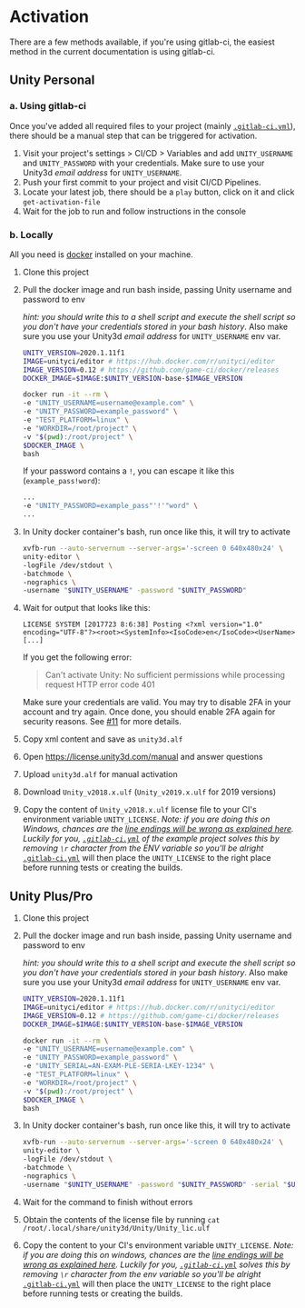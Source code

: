 # Activation

There are a few methods available, if you're using gitlab-ci, the easiest method in the current documentation is using gitlab-ci.

## Unity Personal

### a. Using gitlab-ci

Once you've added all required files to your project (mainly [`.gitlab-ci.yml`](https://gitlab.com/gableroux/unity3d-gitlab-ci-example/-/blob/master/.gitlab-ci.yml)), there should be a manual step that can be triggered for activation.

1. Visit your project's settings > CI/CD > Variables and add `UNITY_USERNAME` and `UNITY_PASSWORD` with your credentials. Make sure to use your Unity3d _email address_ for `UNITY_USERNAME`.
1. Push your first commit to your project and visit CI/CD Pipelines.
1. Locate your latest job, there should be a `play` button, click on it and click `get-activation-file`
1. Wait for the job to run and follow instructions in the console

### b. Locally

All you need is [docker](https://www.docker.com/) installed on your machine.

1. Clone this project
2. Pull the docker image and run bash inside, passing Unity username and password to env

   _hint: you should write this to a shell script and execute the shell script so you don't have your credentials stored in your bash history_. Also make sure you use your Unity3d _email address_ for `UNITY_USERNAME` env var.

   ```bash
   UNITY_VERSION=2020.1.11f1
   IMAGE=unityci/editor # https://hub.docker.com/r/unityci/editor
   IMAGE_VERSION=0.12 # https://github.com/game-ci/docker/releases
   DOCKER_IMAGE=$IMAGE:$UNITY_VERSION-base-$IMAGE_VERSION

   docker run -it --rm \
   -e "UNITY_USERNAME=username@example.com" \
   -e "UNITY_PASSWORD=example_password" \
   -e "TEST_PLATFORM=linux" \
   -e "WORKDIR=/root/project" \
   -v "$(pwd):/root/project" \
   $DOCKER_IMAGE \
   bash
   ```

   If your password contains a `!`, you can escape it like this (`example_pass!word`):

   ```bash
   ...
   -e "UNITY_PASSWORD=example_pass"'!'"word" \
   ...
   ```

3. In Unity docker container's bash, run once like this, it will try to activate

   ```bash
   xvfb-run --auto-servernum --server-args='-screen 0 640x480x24' \
   unity-editor \
   -logFile /dev/stdout \
   -batchmode \
   -nographics \
   -username "$UNITY_USERNAME" -password "$UNITY_PASSWORD"
   ```

4. Wait for output that looks like this:

   ```
   LICENSE SYSTEM [2017723 8:6:38] Posting <?xml version="1.0" encoding="UTF-8"?><root><SystemInfo><IsoCode>en</IsoCode><UserName>[...]
   ```

   If you get the following error:

   > Can't activate Unity: No sufficient permissions while processing request HTTP error code 401

   Make sure your credentials are valid. You may try to disable 2FA in your account and try again. Once done, you should enable 2FA again for security reasons. See [#11](https://gitlab.com/gableroux/unity3d-gitlab-ci-example/issues/11) for more details.

5. Copy xml content and save as `unity3d.alf`
6. Open https://license.unity3d.com/manual and answer questions
7. Upload `unity3d.alf` for manual activation
8. Download `Unity_v2018.x.ulf` (`Unity_v2019.x.ulf` for 2019 versions)
9. Copy the content of `Unity_v2018.x.ulf` license file to your CI's environment variable `UNITY_LICENSE`.
   _Note: if you are doing this on Windows, chances are the [line endings will be wrong as explained here](https://gitlab.com/gableroux/unity3d-gitlab-ci-example/issues/5#note_95831816). Luckily for you, [`.gitlab-ci.yml`](https://github.com/game-ci/unity3d-ci-example/blob/master/.gitlab-ci.yml) of the example project solves this by removing `\r` character from the ENV variable so you'll be alright_
   [`.gitlab-ci.yml`](https://gitlab.com/gableroux/unity3d-gitlab-ci-example/-/blob/master/.gitlab-ci.yml) will then place the `UNITY_LICENSE` to the right place before running tests or creating the builds.

## Unity Plus/Pro

1. Clone this project
2. Pull the docker image and run bash inside, passing Unity username and password to env

   _hint: you should write this to a shell script and execute the shell script so you don't have your credentials stored in your bash history_. Also make sure you use your Unity3d _email address_ for `UNITY_USERNAME` env var.

   ```bash
   UNITY_VERSION=2020.1.11f1
   IMAGE=unityci/editor # https://hub.docker.com/r/unityci/editor
   IMAGE_VERSION=0.12 # https://github.com/game-ci/docker/releases
   DOCKER_IMAGE=$IMAGE:$UNITY_VERSION-base-$IMAGE_VERSION

   docker run -it --rm \
   -e "UNITY_USERNAME=username@example.com" \
   -e "UNITY_PASSWORD=example_password" \
   -e "UNITY_SERIAL=AN-EXAM-PLE-SERIA-LKEY-1234" \
   -e "TEST_PLATFORM=linux" \
   -e "WORKDIR=/root/project" \
   -v "$(pwd):/root/project" \
   $DOCKER_IMAGE \
   bash
   ```

3. In Unity docker container's bash, run once like this, it will try to activate

   ```bash
   xvfb-run --auto-servernum --server-args='-screen 0 640x480x24' \
   unity-editor \
   -logFile /dev/stdout \
   -batchmode \
   -nographics \
   -username "$UNITY_USERNAME" -password "$UNITY_PASSWORD" -serial "$UNITY_SERIAL"
   ```

4. Wait for the command to finish without errors
5. Obtain the contents of the license file by running `cat /root/.local/share/unity3d/Unity/Unity_lic.ulf`
6. Copy the content to your CI's environment variable `UNITY_LICENSE`.
   _Note: if you are doing this on windows, chances are the [line endings will be wrong as explained here](https://gitlab.com/gableroux/unity3d-gitlab-ci-example/issues/5#note_95831816). Luckily for you, [`.gitlab-ci.yml`](https://gitlab.com/gableroux/unity3d-gitlab-ci-example/-/blob/master/.gitlab-ci.yml) solves this by removing `\r` character from the env variable so you'll be alright_
   [`.gitlab-ci.yml`](https://gitlab.com/gableroux/unity3d-gitlab-ci-example/-/blob/master/.gitlab-ci.yml) will then place the `UNITY_LICENSE` to the right place before running tests or creating the builds.
